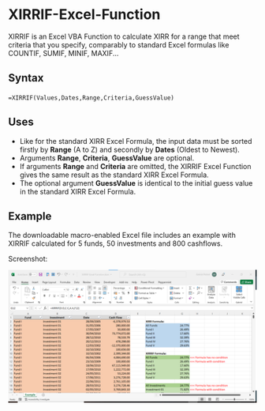 # XIRRIF-Excel-Function
XIRRIF is an Excel VBA Function to calculate XIRR for a range that meet criteria that you specify, comparably to standard Excel formulas like COUNTIF, SUMIF, MINIF, MAXIF...

## Syntax
`=XIRRIF(Values,Dates,Range,Criteria,GuessValue)`

## Uses
- Like for the standard XIRR Excel Formula, the input data must be sorted firstly by **Range** (A to Z) and secondly by **Dates** (Oldest to Newest).
- Arguments **Range**, **Criteria**, **GuessValue** are optional.
- If arguments **Range** and **Criteria** are omitted, the XIRRIF Excel Function gives the same result as the standard XIRR Excel Formula.
- The optional argument **GuessValue** is identical to the initial guess value in the standard XIRR Excel Formula.

## Example
The downloadable macro-enabled Excel file includes an example with XIRRIF calculated for 5 funds, 50 investments and 800 cashflows.

Screenshot:

![Screenshot-Example](/assets/Screenshot-Example.png)
